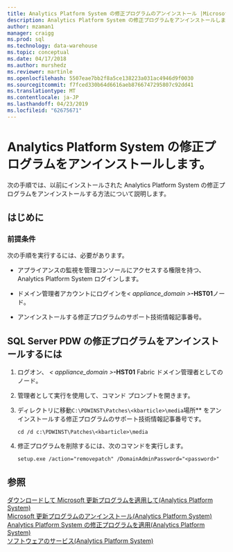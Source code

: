 ```yaml
---
title: Analytics Platform System の修正プログラムのアンインストール |Microsoft Docs
description: Analytics Platform System の修正プログラムをアンインストールします。
author: mzaman1
manager: craigg
ms.prod: sql
ms.technology: data-warehouse
ms.topic: conceptual
ms.date: 04/17/2018
ms.author: murshedz
ms.reviewer: martinle
ms.openlocfilehash: 5507eae7bb2f8a5ce138223a031ac4946d9f0030
ms.sourcegitcommit: f7fced330b64d6616aeb8766747295807c92dd41
ms.translationtype: MT
ms.contentlocale: ja-JP
ms.lasthandoff: 04/23/2019
ms.locfileid: "62675671"
---
```

# <a name="uninstall-analytics-platform-system-hotfixes"></a>Analytics Platform System の修正プログラムをアンインストールします。 
次の手順では、以前にインストールされた Analytics Platform System の修正プログラムをアンインストールする方法について説明します。  
  
## <a name="before-you-begin"></a>はじめに  
  
### <a name="prerequisites"></a>前提条件  
次の手順を実行するには、必要があります。  
  
-   アプライアンスの監視を管理コンソールにアクセスする権限を持つ、Analytics Platform System ログインします。  
  
-   ドメイン管理者アカウントにログインを<em>< appliance_domain ></em>**-HST01**ノード。  
  
-   アンインストールする修正プログラムのサポート技術情報記事番号。  
  
## <a name="HowToUninstallPDW"></a>SQL Server PDW の修正プログラムをアンインストールするには  
  
1.  ログオン、 <em>< appliance_domain ></em>**-HST01** Fabric ドメイン管理者としてのノード。  
  
2.  管理者として実行を使用して、コマンド プロンプトを開きます。  
  
3.  ディレクトリに移動`C:\PDWINST\Patches\<kbarticle>\media`場所*<kbarticle>* をアンインストールする修正プログラムのサポート技術情報記事番号です。  
  
    ```  
    cd /d c:\PDWINST\Patches\<kbarticle>\media  
    ```  
  
4.  修正プログラムを削除するには、次のコマンドを実行します。  
  
    ```  
    setup.exe /action="removepatch" /DomainAdminPassword="<password>"  
    ```  
  
## <a name="see-also"></a>参照  
[ダウンロードして Microsoft 更新プログラムを適用して&#40;Analytics Platform System&#41;](download-and-apply-microsoft-updates.md)  
[Microsoft 更新プログラムのアンインストール&#40;Analytics Platform System&#41;](uninstall-microsoft-updates.md)  
[Analytics Platform System の修正プログラムを適用&#40;Analytics Platform System&#41;](apply-analytics-platform-system-hotfixes.md)  
[ソフトウェアのサービス&#40;Analytics Platform System&#41;](software-servicing.md)  
  
